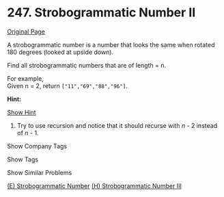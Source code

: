 # 247. Strobogrammatic Number II

[Original Page](https://leetcode.com/problems/strobogrammatic-number-ii/)

A strobogrammatic number is a number that looks the same when rotated 180 degrees (looked at upside down).

Find all strobogrammatic numbers that are of length = n.

For example,  
Given n = 2, return `["11","69","88","96"]`.

**Hint:**

[Show Hint](#)

1.  Try to use recursion and notice that it should recurse with _n_ - 2 instead of _n_ - 1.

<div>

<div id="company_tags" class="btn btn-xs btn-warning">Show Company Tags</div>

<span class="hidebutton" style="display: none;">[Google](/company/google/)</span></div>

<div>

<div id="tags" class="btn btn-xs btn-warning">Show Tags</div>

<span class="hidebutton" style="display: none;">[Math](/tag/math/) [Recursion](/tag/recursion/)</span></div>

<div>

<div id="similar" class="btn btn-xs btn-warning">Show Similar Problems</div>

<span class="hidebutton">[(E) Strobogrammatic Number](/problems/strobogrammatic-number/) [(H) Strobogrammatic Number III](/problems/strobogrammatic-number-iii/)</span></div>